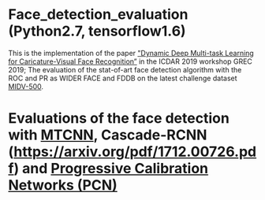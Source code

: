 # Face_detection_evaluation (Python2.7, tensorflow1.6)
This is the implementation of the paper ["Dynamic Deep Multi-task Learning for Caricature-Visual Face Recognition”](https://arxiv.org/pdf/1911.03567.pdf) in the ICDAR 2019 workshop GREC 2019; The evaluation of the stat-of-art face detection algorithm with the ROC and PR as WIDER FACE and FDDB on the latest challenge dataset [MIDV-500](https://arxiv.org/ftp/arxiv/papers/1807/1807.05786.pdf).
# Evaluations of the face detection with [MTCNN](https://kpzhang93.github.io/MTCNN_face_detection_alignment/paper/spl.pdf), Cascade-RCNN (https://arxiv.org/pdf/1712.00726.pdf) and [Progressive Calibration Networks (PCN)](https://arxiv.org/pdf/1804.06039.pdf)

